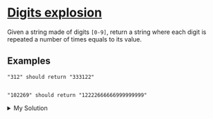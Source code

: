 # [Digits explosion](https://www.codewars.com/kata/585b1fafe08bae9988000314)

Given a string made of digits `[0-9]`, return a string where each digit is repeated a number of times equals to its
value.

## Examples

```
"312" should return "333122"


"102269" should return "12222666666999999999"
```

<details><summary>My Solution</summary>

```js
function explode(s) {
  return [...s].map(d => d.repeat(d)).join('')
}
```

</details>
